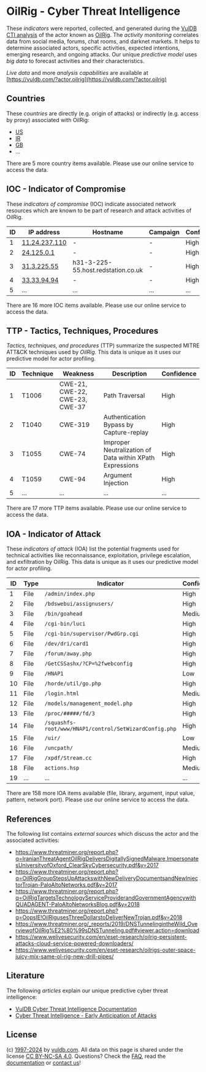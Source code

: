 # OilRig - Cyber Threat Intelligence

These _indicators_ were reported, collected, and generated during the [VulDB CTI analysis](https://vuldb.com/?kb.cti) of the actor known as [OilRig](https://vuldb.com/?actor.oilrig). The _activity monitoring_ correlates data from social media, forums, chat rooms, and darknet markets. It helps to determine associated actors, specific activities, expected intentions, emerging research, and ongoing attacks. Our unique _predictive model_ uses _big data_ to forecast activities and their characteristics.

_Live data_ and more _analysis capabilities_ are available at [https://vuldb.com/?actor.oilrig](https://vuldb.com/?actor.oilrig)

## Countries

These _countries_ are directly (e.g. origin of attacks) or indirectly (e.g. access by proxy) associated with OilRig:

* [US](https://vuldb.com/?country.us)
* [IR](https://vuldb.com/?country.ir)
* [GB](https://vuldb.com/?country.gb)
* ...

There are 5 more country items available. Please use our online service to access the data.

## IOC - Indicator of Compromise

These _indicators of compromise_ (IOC) indicate associated network resources which are known to be part of research and attack activities of OilRig.

ID | IP address | Hostname | Campaign | Confidence
-- | ---------- | -------- | -------- | ----------
1 | [11.24.237.110](https://vuldb.com/?ip.11.24.237.110) | - | - | High
2 | [24.125.0.1](https://vuldb.com/?ip.24.125.0.1) | - | - | High
3 | [31.3.225.55](https://vuldb.com/?ip.31.3.225.55) | h31-3-225-55.host.redstation.co.uk | - | High
4 | [33.33.94.94](https://vuldb.com/?ip.33.33.94.94) | - | - | High
5 | ... | ... | ... | ...

There are 16 more IOC items available. Please use our online service to access the data.

## TTP - Tactics, Techniques, Procedures

_Tactics, techniques, and procedures_ (TTP) summarize the suspected MITRE ATT&CK techniques used by _OilRig_. This data is unique as it uses our predictive model for actor profiling.

ID | Technique | Weakness | Description | Confidence
-- | --------- | -------- | ----------- | ----------
1 | T1006 | CWE-21, CWE-22, CWE-23, CWE-37 | Path Traversal | High
2 | T1040 | CWE-319 | Authentication Bypass by Capture-replay | High
3 | T1055 | CWE-74 | Improper Neutralization of Data within XPath Expressions | High
4 | T1059 | CWE-94 | Argument Injection | High
5 | ... | ... | ... | ...

There are 17 more TTP items available. Please use our online service to access the data.

## IOA - Indicator of Attack

These _indicators of attack_ (IOA) list the potential fragments used for technical activities like reconnaissance, exploitation, privilege escalation, and exfiltration by OilRig. This data is unique as it uses our predictive model for actor profiling.

ID | Type | Indicator | Confidence
-- | ---- | --------- | ----------
1 | File | `/admin/index.php` | High
2 | File | `/bdswebui/assignusers/` | High
3 | File | `/bin/goahead` | Medium
4 | File | `/cgi-bin/luci` | High
5 | File | `/cgi-bin/supervisor/PwdGrp.cgi` | High
6 | File | `/dev/dri/card1` | High
7 | File | `/forum/away.php` | High
8 | File | `/GetCSSashx/?CP=%2fwebconfig` | High
9 | File | `/HNAP1` | Low
10 | File | `/horde/util/go.php` | High
11 | File | `/login.html` | Medium
12 | File | `/models/management_model.php` | High
13 | File | `/proc/#####/fd/3` | High
14 | File | `/squashfs-root/www/HNAP1/control/SetWizardConfig.php` | High
15 | File | `/uir/` | Low
16 | File | `/uncpath/` | Medium
17 | File | `/xpdf/Stream.cc` | High
18 | File | `actions.hsp` | Medium
19 | ... | ... | ...

There are 158 more IOA items available (file, library, argument, input value, pattern, network port). Please use our online service to access the data.

## References

The following list contains _external sources_ which discuss the actor and the associated activities:

* https://www.threatminer.org/report.php?q=IranianThreatAgentOilRigDeliversDigitallySignedMalware,ImpersonatesUniversityofOxford_ClearSkyCybersecurity.pdf&y=2017
* https://www.threatminer.org/report.php?q=OilRigGroupStepsUpAttackswithNewDeliveryDocumentsandNewInjectorTrojan-PaloAltoNetworks.pdf&y=2017
* https://www.threatminer.org/report.php?q=OilRigTargetsTechnologyServiceProviderandGovernmentAgencywithQUADAGENT-PaloAltoNetworksBlog.pdf&y=2018
* https://www.threatminer.org/report.php?q=OopsIE!OilRigusesThreeDollarstoDeliverNewTrojan.pdf&y=2018
* https://www.threatminer.org/_reports/2019/DNSTunnelingintheWild_OverviewofOilRig%E2%80%99sDNSTunneling.pdf#viewer.action=download
* https://www.welivesecurity.com/en/eset-research/oilrig-persistent-attacks-cloud-service-powered-downloaders/
* https://www.welivesecurity.com/en/eset-research/oilrigs-outer-space-juicy-mix-same-ol-rig-new-drill-pipes/

## Literature

The following _articles_ explain our unique predictive cyber threat intelligence:

* [VulDB Cyber Threat Intelligence Documentation](https://vuldb.com/?kb.cti)
* [Cyber Threat Intelligence - Early Anticipation of Attacks](https://www.scip.ch/en/?labs.20201022)

## License

(c) [1997-2024](https://vuldb.com/?kb.changelog) by [vuldb.com](https://vuldb.com/?kb.about). All data on this page is shared under the license [CC BY-NC-SA 4.0](https://creativecommons.org/licenses/by-nc-sa/4.0/). Questions? Check the [FAQ](https://vuldb.com/?kb.faq), read the [documentation](https://vuldb.com/?kb) or [contact us](https://vuldb.com/?contact)!
